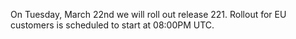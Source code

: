
On Tuesday, March 22nd we will roll out release 221. Rollout for EU customers is scheduled to start at 08:00PM UTC.
